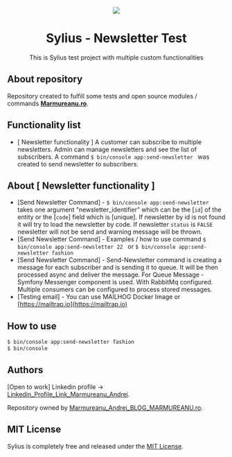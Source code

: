 <p align="center">
    <a href="https://sylius.com" target="_blank">
        <img src="https://demo.sylius.com/assets/shop/img/logo.png" />
    </a>
</p>

<h1 align="center">Sylius - Newsletter Test</h1>

<p align="center">This is Sylius test project with multiple custom functionalities</p>

About repository
-----

Repository created to fulfill some tests and open source modules / commands [**Marmureanu.ro**](https://marmureanu.ro). 

Functionality list
-----
- [ Newsletter functionality ] A customer can subscribe to multiple newsletters. Admin can manage newsletters and see the list of subscribers. A command ```$ bin/console app:send-newsletter ``` was created to send newsletter to subscribers.

About [ Newsletter functionality ]
-----
- [Send Newsletter Command] - ```$ bin/console app:send-newsletter ``` takes one argument "newsletter_identifier" which can be the [`id`] of the entity or the [`code`] field which is [unique]. If newsletter by id is not found it will try to load the newsletter by code. If newsletter `status` is `FALSE` newsletter will not be send and warning message will be thrown.
- [Send Newsletter Command] - Examples / how to use command ```$ bin/console app:send-newsletter 22 ``` or ```$ bin/console app:send-newsletter fashion ```
- [Send Newsletter Command] - Send-Newsletter command is creating a message for each subscriber and is sending it to queue. It will be then processed async and deliver the message. For Queue Message - Symfony Messenger component is used. With RabbitMq configured. Multiple consumers can be configured to process stored messages.
- [Testing email] - You can use MAILHOG Docker Image or [https://mailtrap.io](https://mailtrap.io)

How to use
------------

```bash
$ bin/console app:send-newsletter fashion
$ bin/console 
```

Authors
-------
[Open to work] Linkedin profile -> [Linkedin_Profile_Link_Marmureanu_Andrei](https://www.linkedin.com/in/andrei-marmureanu-b5334a49/).

Repository owned by [Marmureanu_Andrei_BLOG_MARMUREANU.ro](https://marmureanu.ro/pages/webdesign).

MIT License
-----------

Sylius is completely free and released under the [MIT License](https://github.com/Sylius/Sylius/blob/master/LICENSE).
